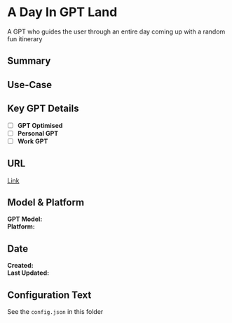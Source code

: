 # A Day In GPT Land

A GPT who guides the user through an entire day coming up with a random fun itinerary

## Summary

## Use-Case

## Key GPT Details

- [ ] **GPT Optimised**  
- [ ] **Personal GPT**  
- [ ] **Work GPT**

## URL

[Link](https://chatgpt.com/g/g-FiD7qP5nQ-a-day-in-gpt-land)

## Model & Platform

**GPT Model:**  
**Platform:**

## Date


**Created:**   
**Last Updated:** 

## Configuration Text

See the `config.json` in this folder